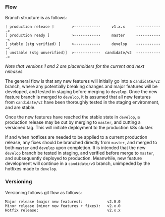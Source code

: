 ### Flow
Branch structure is as follows:

```
[ production release ]        >------------     v1.x.x     ------------<
[ production ready ]          >------------     master     ------------<
[ stable (stg verified) ]     >------------     develop    ------------<
[ unstable (stg unverified)]  >------------  candidate/v2  ------------<
```

*Note that versions 1 and 2 are placeholders for the current and next releases*

The general flow is that any new features will initially go into a `candidate/v2` branch, where any potentially breaking changes and major features will be developed, and tested in staging before merging to `develop`. Once the new feature branch is merged to `develop`, it is assumed that all new features from `candidate/v2` have been thoroughly tested in the staging environment, and are stable. 

Once the new features have reached the stable state in `develop`, a production release may be cut by merging to `master`, and cutting a versioned tag. This will initiate deployment to the production k8s cluster.

If and when hotfixes are needed to be applied to a current production release, any fixes should be branched directly from `master`, and merged to both `master` and `develop` upon completion. It is intended that the new `develop` branch be tested in staging, and verified before merge to `master`, and subsequently deployed to production. Meanwhile, new feature development will continue in a `candidate/v3` branch, unimpeded by the hotfixes made to `develop`.

### Versioning
Versioning follows git flow as follows:

```
Major release (major new features):           v2.0.0
Minor release (minor new features + fixes):   v2.x.0
Hotfix release:                               v2.x.x
```
